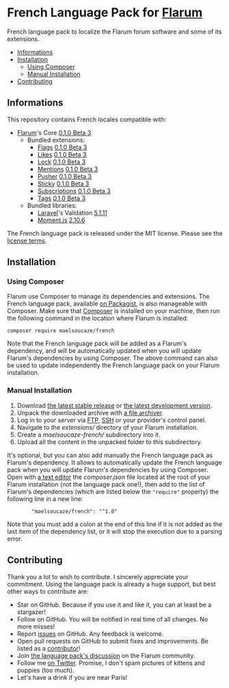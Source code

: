 # French Language Pack for [Flarum](http://flarum.org/)

French language pack to localize the Flarum forum software and some of its extensions.

- [Informations](https://github.com/maelsoucaze/flarum#informations)
- [Installation](https://github.com/maelsoucaze/flarum#installation)
  - [Using Composer](https://github.com/maelsoucaze/flarum#using-composer)
  - [Manual Installation](https://github.com/maelsoucaze/flarum#manual-installation)
- [Contributing](https://github.com/maelsoucaze/flarum#contributing)

## Informations

This repository contains French locales compatible with:

- [Flarum](https://github.com/flarum/core)'s Core [0.1.0 Beta 3](https://github.com/flarum/core/releases/tag/v0.1.0-beta.3)
  - Bundled extensions:
    - [Flags](https://github.com/flarum/flags) [0.1.0 Beta 3](https://github.com/flarum/flags/releases/tag/v0.1.0-beta.3)
    - [Likes](https://github.com/flarum/likes) [0.1.0 Beta 3](https://github.com/flarum/likes/releases/tag/v0.1.0-beta.3)
    - [Lock](https://github.com/flarum/lock) [0.1.0 Beta 3](https://github.com/flarum/lock/releases/tag/v0.1.0-beta.3)
    - [Mentions](https://github.com/flarum/mentions) [0.1.0 Beta 3](https://github.com/flarum/mentions/releases/tag/v0.1.0-beta.3)
    - [Pusher](https://github.com/flarum/pusher) [0.1.0 Beta 3](https://github.com/flarum/pusher/releases/tag/v0.1.0-beta.3)
    - [Sticky](https://github.com/flarum/sticky) [0.1.0 Beta 3](https://github.com/flarum/sticky/releases/tag/v0.1.0-beta.3)
    - [Subscriptions](https://github.com/flarum/subscriptions) [0.1.0 Beta 3](https://github.com/flarum/subscriptions/releases/tag/v0.1.0-beta.3)
    - [Tags](https://github.com/flarum/tags) [0.1.0 Beta 3](https://github.com/flarum/tags/releases/tag/v0.1.0-beta.3)
  - Bundled libraries:
    - [Laravel](https://github.com/laravel/laravel)'s Validation [5.1.11](https://github.com/laravel/laravel/releases/tag/v5.1.11)
    - [Moment.js](https://github.com/moment/moment) [2.10.6](https://github.com/moment/moment/releases/tag/2.10.6)

The French language pack is released under the MIT license. Please see the [license terms](https://github.com/maelsoucaze/flarum/blob/master/LICENSE).

## Installation

### Using Composer

Flarum use Composer to manage its dependencies and extensions. The French language pack, available [on Packagist](https://packagist.org/packages/maelsoucaze/french), is also manageable with Composer. Make sure that [Composer](https://getcomposer.org/) is installed on your machine, then run the following command in the location where Flarum is installed:

```
composer require maelsoucaze/french
```

Note that the French language pack will be added as a Flarum's dependency, and will be automatically updated when you will update Flarum's dependencies by using Composer. The above command can also be used to update independently the French language pack on your Flarum installation.

### Manual Installation

1. Download [the latest stable release](https://github.com/maelsoucaze/flarum/releases) or [the latest development version](https://github.com/maelsoucaze/flarum/archive/master.zip).
2. Unpack the downloaded archive with [a file archiver](https://en.wikipedia.org/wiki/Comparison_of_file_archivers).
3. Log in to your server via [FTP](https://en.wikipedia.org/wiki/File_Transfer_Protocol), [SSH](https://en.wikipedia.org/wiki/Secure_Shell) or your provider's control panel.
4. Navigate to the *extensions/* directory of your Flarum installation.
5. Create a *maelsoucaze-french/* subdirectory into it.
6. Upload all the content in the unpacked folder to this subdirectory.

It's optional, but you can also add manually the French language pack as Flarum's dependency. It allows to automatically update the French language pack when you will update Flarum's dependencies by using Composer. Open with [a text editor](https://en.wikipedia.org/wiki/Comparison_of_text_editors) the *composer.json* file located at the root of your Flarum installation (not the language pack one!), then add to the list of Flarum's dependencies (which are listed below the `"require"` property) the following line in a new line:

```
        "maelsoucaze/french": "^1.0"
```

Note that you must add a colon at the end of this line if it is not added as the last item of the dependency list, or it will stop the execution due to a parsing error.

## Contributing

Thank you a lot to wish to contribute. I sincerely appreciate your commitment. Using the language pack is already a huge support, but best other ways to contribute are:

- Star on GitHub. Because if you use it and like it, you can at least be a stargazer!
- Follow on GitHub. You will be notified in real time of all changes. No more misses!
- Report [issues](https://github.com/maelsoucaze/flarum/issues) on GitHub. Any feedback is welcome.
- Open pull requests on GitHub to submit fixes and improvements. Be listed as a [contributor](https://github.com/maelsoucaze/flarum/graphs/contributors)!
- Join [the language pack's discussion](http://discuss.flarum.org/d/615-french-language-pack) on the Flarum community.
- Follow me [on Twitter](https://twitter.com/maelsoucaze). Promise, I don't spam pictures of kittens and puppies (too much).
- Let's have a drink if you are near Paris!
